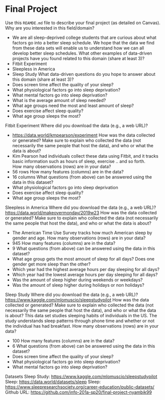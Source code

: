 # Final Project
Use this `REAMDE.md` file to describe your final project (as detailed on Canvas).
Why are you interested in this field/domain?
- We are all sleep-deprived college students that are curious about what factors go into a better sleep schedule. We hope that the data we find from these data sets will enable us to understand how we can all develop better sleep schedules.
What other examples of data-driven projects have you found related to this domain (share at least 3)?
- Fitbit Experiment
- Sleepless in America
- Sleep Study
What data-driven questions do you hope to answer about this domain (share at least 3)?
- Does screen time affect the quality of your sleep?
- What physiological factors go into sleep deprivation?
- What mental factors go into sleep deprivation?
- What is the average amount of sleep needed?
- What age groups need the most and least amount of sleep?
- Does exercise affect sleep quality?
- What age group sleeps the most?

Fitbit Experiment
Where did you download the data (e.g., a web URL)?
- https://data.world/kmpearson/experiment
How was the data collected or generated? Make sure to explain who collected the data (not necessarily the same people that host the data), and who or what the data is about?
- Kim Pearson had individuals collect these data using Fitbit, and it tracks basic information such as hours of sleep, exercise .. and so forth.  
How many observations (rows) are in your data?
- 56 rows
How many features (columns) are in the data?
- 16 columns
What questions (from above) can be answered using the data in this dataset?
- What physiological factors go into sleep deprivation
- Does exercise affect sleep quality?
- What age group sleeps the most?

Sleepless in America
Where did you download the data (e.g., a web URL)?
https://data.world/makeovermonday/2019w23
How was the data collected or generated? Make sure to explain who collected the data (not necessarily the same people that host the data), and who or what the data is about?
- The American Time Use Survey tracks how much American sleep by gender and age.
How many observations (rows) are in your data?
- 945
How many features (columns) are in the data?
- 9
What questions (from above) can be answered using the data in this dataset?
- What age group gets the most amount of sleep for all days?
Does one gender get more sleep than the other?
- Which year had the highest average hours per day sleeping for all days?
- Which year had the lowest average hours per day sleeping for all days?
- Was the amount of sleep higher during weekends or weekdays?
- Was the amount of sleep higher during holidays or non holidays?

Sleep Study
Where did you download the data (e.g., a web URL)?
https://www.kaggle.com/mlomuscio/sleepstudypilot
How was the data collected or generated? Make sure to explain who collected the data (not necessarily the same people that host the data), and who or what the data is about?
This data set studies sleeping habits of individuals in the US. The study understands sleep patterns through phone time and whether or not the individual has had breakfast.
How many observations (rows) are in your data?
- 100
How many features (columns) are in the data?
- 6
What questions (from above) can be answered using the data in this dataset?
- Does screen time affect the quality of your sleep?
- What physiological factors go into sleep deprivation?
- What mental factors go into sleep deprivation?




Datasets
Sleep Study: https://www.kaggle.com/mlomuscio/sleepstudypilot
Sleep: https://data.world/datasets/sleep
Sleep: https://www.sleepresearchsociety.org/career-education/public-datasets/
Github URL: https://github.com/info-201a-sp20/final-project-nyambik99
